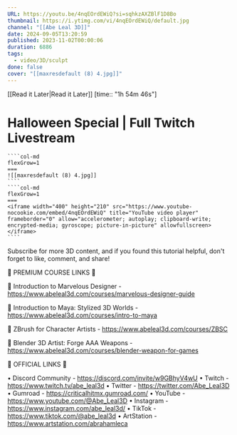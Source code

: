 ```yaml
---
URL: https://youtu.be/4nqEOrdEWiQ?si=sqhkzAXZBlF1D8Bo
thumbnail: https://i.ytimg.com/vi/4nqEOrdEWiQ/default.jpg
channel: "[[Abe Leal 3D]]"
date: 2024-09-05T13:20:59
published: 2023-11-02T00:00:06
duration: 6886
tags:
  - video/3D/sculpt
done: false
cover: "[[maxresdefault (8) 4.jpg]]"
---
```

[[Read it Later|Read it Later]] [time:: "1h 54m 46s"]
# Halloween Special | Full Twitch Livestream
`````col
````col-md
flexGrow=1
===
![[maxresdefault (8) 4.jpg]]
````
````col-md
flexGrow=1
===
<iframe width="400" height="210" src="https://www.youtube-nocookie.com/embed/4nqEOrdEWiQ" title="YouTube video player" frameborder="0" allow="accelerometer; autoplay; clipboard-write; encrypted-media; gyroscope; picture-in-picture" allowfullscreen></iframe>
````
`````
Subscribe for more 3D content, and if you found this tutorial helpful, don't forget to like, comment, and share!

🔗 PREMIUM COURSE LINKS 🔗

📌 Introduction to Marvelous Designer - https://www.abeleal3d.com/courses/marvelous-designer-guide

📌 Introduction to Maya: Stylized 3D Worlds - https://www.abeleal3d.com/courses/intro-to-maya

📌 ZBrush for Character Artists - https://www.abeleal3d.com/courses/ZBSC

📌 Blender 3D Artist: Forge AAA Weapons - https://www.abeleal3d.com/courses/blender-weapon-for-games

🔗 OFFICIAL LINKS 🔗

• Discord Community - https://discord.com/invite/w9GBhyV4wU
• Twitch - https://www.twitch.tv/abe_leal3d
• Twitter - https://twitter.com/Abe_Leal3D
• Gumroad - https://criticalhitmx.gumroad.com/
• YouTube - https://www.youtube.com/@Abe_Leal3D
• Instagram - https://www.instagram.com/abe_leal3d/
• TikTok - https://www.tiktok.com/@abe_leal3d
• ArtStation - https://www.artstation.com/abrahamleca
